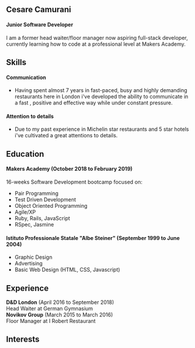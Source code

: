 ## Cesare Camurani

#### Junior Software Developer

I am a former head waiter/floor manager now aspiring full-stack developer, currently learning how to code at a professional level at Makers Academy. 

## Skills

#### Communication

- Having spent almost 7 years in fast-paced, busy and highly demanding restaurants here in London i've developed the ability to communicate in a fast , positive and effective way while under constant pressure.

#### Attention to details

- Due to my past experience in Michelin star restaurants and 5 star hotels i've cultivated a great attentions to details.

## Education

#### Makers Academy (October 2018 to February 2019)

 16-weeks Software Development bootcamp focused on:

- Pair Programming
- Test Driven Development
- Object Oriented Programming
- Agile/XP
- Ruby, Rails, JavaScript
- RSpec, Jasmine

#### Istituto Professionale Statale "Albe Steiner" (September 1999 to June 2004)

- Graphic Design
- Advertising
- Basic Web Design (HTML, CSS, Javascript)

## Experience

**D&D London** (April 2016 to September 2018)    
Head Waiter at German Gymnasium  
**Novikov Group** (March 2015 to March 2016)   
Floor Manager at I Robert Restaurant

## Interests

 
